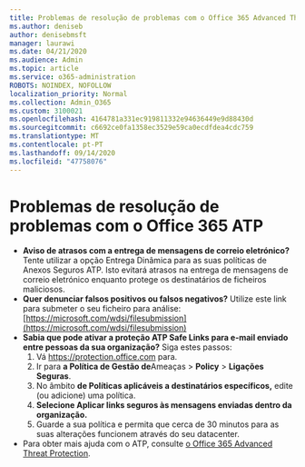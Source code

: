 ```yaml
---
title: Problemas de resolução de problemas com o Office 365 Advanced Threat Protection (ATP)
ms.author: deniseb
author: denisebmsft
manager: laurawi
ms.date: 04/21/2020
ms.audience: Admin
ms.topic: article
ms.service: o365-administration
ROBOTS: NOINDEX, NOFOLLOW
localization_priority: Normal
ms.collection: Admin_O365
ms.custom: 3100021
ms.openlocfilehash: 4164781a331ec919811332e94636449e9d88430d
ms.sourcegitcommit: c6692ce0fa1358ec3529e59ca0ecdfdea4cdc759
ms.translationtype: MT
ms.contentlocale: pt-PT
ms.lasthandoff: 09/14/2020
ms.locfileid: "47758076"
---
```

# <a name="troubleshoot-issues-with-office-365-atp"></a>Problemas de resolução de problemas com o Office 365 ATP

- **Aviso de atrasos com a entrega de mensagens de correio eletrónico?** Tente utilizar a opção Entrega Dinâmica para as suas políticas de Anexos Seguros ATP. Isto evitará atrasos na entrega de mensagens de correio eletrónico enquanto protege os destinatários de ficheiros maliciosos.
- **Quer denunciar falsos positivos ou falsos negativos?** Utilize este link para submeter o seu ficheiro para análise: [https://microsoft.com/wdsi/filesubmission](https://microsoft.com/wdsi/filesubmission)
- **Sabia que pode ativar a proteção ATP Safe Links para e-mail enviado entre pessoas da sua organização?** Siga estes passos:
    1. Vá https://protection.office.com para.
    2. Ir para **a Política de Gestão de**Ameaças  >  **Policy**  >  **Ligações Seguras**.
    3. No âmbito **de Políticas aplicáveis a destinatários específicos,** edite (ou adicione) uma política.
    4. **Selecione Aplicar links seguros às mensagens enviadas dentro da organização.**
    5. Guarde a sua política e permita que cerca de 30 minutos para as suas alterações funcionem através do seu datacenter.
- Para obter mais ajuda com o ATP, consulte [o Office 365 Advanced Threat Protection](https://docs.microsoft.com/microsoft-365/security/office-365-security/office-365-atp).